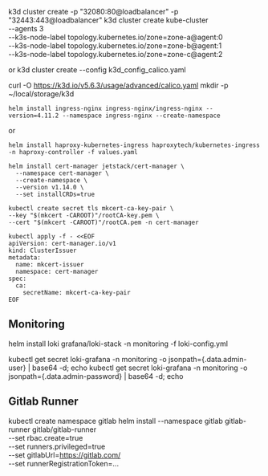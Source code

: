
k3d cluster create -p "32080:80@loadbalancer" -p "32443:443@loadbalancer"
k3d cluster create kube-cluster \
  --agents 3 \
  --k3s-node-label topology.kubernetes.io/zone=zone-a@agent:0 \
  --k3s-node-label topology.kubernetes.io/zone=zone-b@agent:1 \
  --k3s-node-label topology.kubernetes.io/zone=zone-c@agent:2

or 
k3d cluster create --config k3d_config_calico.yaml

curl -O https://k3d.io/v5.6.3/usage/advanced/calico.yaml
mkdir -p ~/local/storage/k3d

```
helm install ingress-nginx ingress-nginx/ingress-nginx --version=4.11.2 --namespace ingress-nginx --create-namespace 
```
or 
```
helm install haproxy-kubernetes-ingress haproxytech/kubernetes-ingress -n haproxy-controller -f values.yaml
```

```
helm install cert-manager jetstack/cert-manager \
  --namespace cert-manager \
  --create-namespace \
  --version v1.14.0 \
  --set installCRDs=true
```

```
kubectl create secret tls mkcert-ca-key-pair \
--key "$(mkcert -CAROOT)"/rootCA-key.pem \
--cert "$(mkcert -CAROOT)"/rootCA.pem -n cert-manager
```

```
kubectl apply -f - <<EOF
apiVersion: cert-manager.io/v1
kind: ClusterIssuer
metadata:
  name: mkcert-issuer
  namespace: cert-manager
spec:
  ca:
    secretName: mkcert-ca-key-pair
EOF
```

## Monitoring

helm install loki grafana/loki-stack -n monitoring -f loki-config.yml

kubectl get secret loki-grafana -n monitoring -o jsonpath={.data.admin-user} | base64 -d; echo
kubectl get secret loki-grafana -n monitoring -o jsonpath={.data.admin-password} | base64 -d; echo

## Gitlab Runner

kubectl create namespace gitlab
helm install --namespace gitlab gitlab-runner gitlab/gitlab-runner \
  --set rbac.create=true \
  --set runners.privileged=true \
  --set gitlabUrl=https://gitlab.com/ \
  --set runnerRegistrationToken=...


